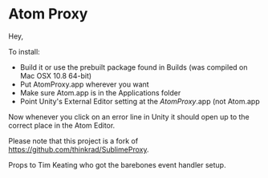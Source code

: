 # Atom Proxy

Hey,

To install:

- Build it or use the prebuilt package found in Builds (was compiled on Mac OSX
10.8 64-bit) 
- Put AtomProxy.app wherever you want 
- Make sure Atom.app is in the Applications folder 
- Point Unity's External Editor setting at the *AtomProxy*.app (not Atom.app

Now whenever you click on an error line in Unity it should open up to the
correct place in the Atom Editor.

Please note that this project is a fork of https://github.com/thinkrad/SublimeProxy.

Props to Tim Keating who got the barebones event handler setup.
